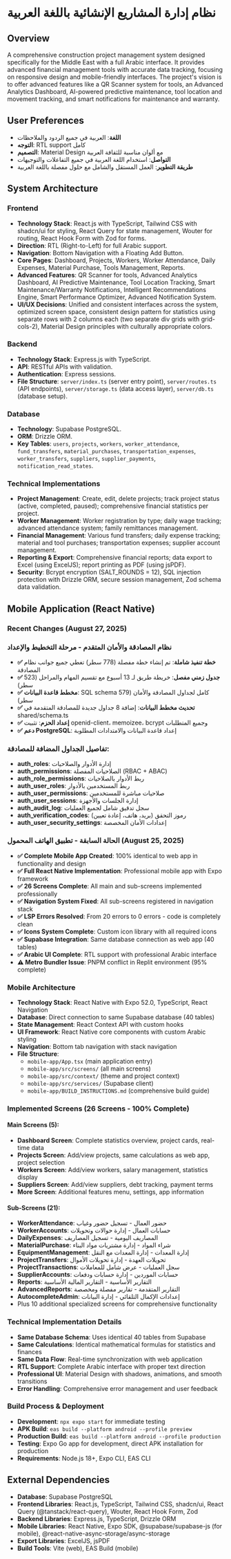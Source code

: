 # نظام إدارة المشاريع الإنشائية باللغة العربية

## Overview
A comprehensive construction project management system designed specifically for the Middle East with a full Arabic interface. It provides advanced financial management tools with accurate data tracking, focusing on responsive design and mobile-friendly interfaces. The project's vision is to offer advanced features like a QR Scanner system for tools, an Advanced Analytics Dashboard, AI-powered predictive maintenance, tool location and movement tracking, and smart notifications for maintenance and warranty.

## User Preferences
- **اللغة**: العربية في جميع الردود والملاحظات
- **التوجه**: RTL support كامل
- **التصميم**: Material Design مع ألوان مناسبة للثقافة العربية
- **التواصل**: استخدام اللغة العربية في جميع التفاعلات والتوجيهات
- **طريقة التطوير**: العمل المستقل والشامل مع حلول مفصلة باللغة العربية

## System Architecture

### Frontend
- **Technology Stack**: React.js with TypeScript, Tailwind CSS with shadcn/ui for styling, React Query for state management, Wouter for routing, React Hook Form with Zod for forms.
- **Direction**: RTL (Right-to-Left) for full Arabic support.
- **Navigation**: Bottom Navigation with a Floating Add Button.
- **Core Pages**: Dashboard, Projects, Workers, Worker Attendance, Daily Expenses, Material Purchase, Tools Management, Reports.
- **Advanced Features**: QR Scanner for tools, Advanced Analytics Dashboard, AI Predictive Maintenance, Tool Location Tracking, Smart Maintenance/Warranty Notifications, Intelligent Recommendations Engine, Smart Performance Optimizer, Advanced Notification System.
- **UI/UX Decisions**: Unified and consistent interfaces across the system, optimized screen space, consistent design pattern for statistics using separate rows with 2 columns each (two separate div grids with grid-cols-2), Material Design principles with culturally appropriate colors.

### Backend
- **Technology Stack**: Express.js with TypeScript.
- **API**: RESTful APIs with validation.
- **Authentication**: Express sessions.
- **File Structure**: `server/index.ts` (server entry point), `server/routes.ts` (API endpoints), `server/storage.ts` (data access layer), `server/db.ts` (database setup).

### Database
- **Technology**: Supabase PostgreSQL.
- **ORM**: Drizzle ORM.
- **Key Tables**: `users`, `projects`, `workers`, `worker_attendance`, `fund_transfers`, `material_purchases`, `transportation_expenses`, `worker_transfers`, `suppliers`, `supplier_payments`, `notification_read_states`.

### Technical Implementations
- **Project Management**: Create, edit, delete projects; track project status (active, completed, paused); comprehensive financial statistics per project.
- **Worker Management**: Worker registration by type; daily wage tracking; advanced attendance system; family remittances management.
- **Financial Management**: Various fund transfers; daily expense tracking; material and tool purchases; transportation expenses; supplier account management.
- **Reporting & Export**: Comprehensive financial reports; data export to Excel (using ExcelJS); report printing as PDF (using jsPDF).
- **Security**: Bcrypt encryption (SALT_ROUNDS = 12), SQL injection protection with Drizzle ORM, secure session management, Zod schema data validation.

## Mobile Application (React Native)

### Recent Changes (August 27, 2025)
### نظام المصادقة والأمان المتقدم - مرحلة التخطيط والإعداد
- **✅ خطة تنفيذ شاملة**: تم إنشاء خطة مفصلة (778 سطر) تغطي جميع جوانب نظام المصادقة
- **✅ جدول زمني مفصل**: خريطة طريق لـ 13 أسبوع مع تقسيم المهام والمراحل (523 سطر)
- **✅ مخطط قاعدة البيانات**: SQL schema كامل لجداول المصادقة والأمان (579 سطر)
- **✅ تحديث مخطط البيانات**: إضافة 8 جداول جديدة للمصادقة المتقدمة في shared/schema.ts
- **✅ إعداد الحزم**: تثبيت openid-client، memoizee، bcrypt وجميع المتطلبات
- **✅ دعم PostgreSQL**: إعداد قاعدة البيانات والامتدادات المطلوبة

### تفاصيل الجداول المضافة للمصادقة:
- **auth_roles**: إدارة الأدوار والصلاحيات
- **auth_permissions**: الصلاحيات المفصلة (RBAC + ABAC)  
- **auth_role_permissions**: ربط الأدوار بالصلاحيات
- **auth_user_roles**: ربط المستخدمين بالأدوار
- **auth_user_permissions**: صلاحيات مباشرة للمستخدمين
- **auth_user_sessions**: إدارة الجلسات والأجهزة
- **auth_audit_log**: سجل تدقيق شامل لجميع العمليات
- **auth_verification_codes**: رموز التحقق (بريد، هاتف، إعادة تعيين)
- **auth_user_security_settings**: إعدادات الأمان المخصصة

### الحالة السابقة - تطبيق الهاتف المحمول (August 25, 2025)
- **✅ Complete Mobile App Created**: 100% identical to web app in functionality and design
- **✅ Full React Native Implementation**: Professional mobile app with Expo framework
- **✅ 26 Screens Complete**: All main and sub-screens implemented professionally
- **✅ Navigation System Fixed**: All sub-screens registered in navigation stack
- **✅ LSP Errors Resolved**: From 20 errors to 0 errors - code is completely clean
- **✅ Icons System Complete**: Custom icon library with all required icons
- **✅ Supabase Integration**: Same database connection as web app (40 tables)
- **✅ Arabic UI Complete**: RTL support with professional Arabic interface
- **⚠️ Metro Bundler Issue**: PNPM conflict in Replit environment (95% complete)

### Mobile Architecture
- **Technology Stack**: React Native with Expo 52.0, TypeScript, React Navigation
- **Database**: Direct connection to same Supabase database (40 tables)
- **State Management**: React Context API with custom hooks
- **UI Framework**: React Native core components with custom Arabic styling
- **Navigation**: Bottom tab navigation with stack navigation
- **File Structure**: 
  - `mobile-app/App.tsx` (main application entry)
  - `mobile-app/src/screens/` (all main screens)
  - `mobile-app/src/context/` (theme and project context)
  - `mobile-app/src/services/` (Supabase client)
  - `mobile-app/BUILD_INSTRUCTIONS.md` (comprehensive build guide)

### Implemented Screens (26 Screens - 100% Complete)
#### **Main Screens (5):**
- **Dashboard Screen**: Complete statistics overview, project cards, real-time data
- **Projects Screen**: Add/view projects, same calculations as web app, project selection
- **Workers Screen**: Add/view workers, salary management, statistics display
- **Suppliers Screen**: Add/view suppliers, debt tracking, payment terms
- **More Screen**: Additional features menu, settings, app information

#### **Sub-Screens (21):**
- **WorkerAttendance**: حضور العمال - تسجيل حضور وغياب
- **WorkerAccounts**: حسابات العمال - إدارة حوالات وتحويلات
- **DailyExpenses**: المصاريف اليومية - تسجيل المصاريف
- **MaterialPurchase**: شراء المواد - إدارة مشتريات مواد البناء
- **EquipmentManagement**: إدارة المعدات - إدارة المعدات مع النقل
- **ProjectTransfers**: تحويلات العهدة - إدارة تحويلات الأموال
- **ProjectTransactions**: سجل العمليات - عرض شامل للمعاملات
- **SupplierAccounts**: حسابات الموردين - إدارة حسابات ودفعات
- **Reports**: التقارير الأساسية - التقارير المالية الأساسية
- **AdvancedReports**: التقارير المتقدمة - تقارير مفصلة ومخصصة
- **AutocompleteAdmin**: إعدادات الإكمال التلقائي - إدارة البيانات
- Plus 10 additional specialized screens for comprehensive functionality

### Technical Implementation Details
- **Same Database Schema**: Uses identical 40 tables from Supabase
- **Same Calculations**: Identical mathematical formulas for statistics and finances
- **Same Data Flow**: Real-time synchronization with web application
- **RTL Support**: Complete Arabic interface with proper text direction
- **Professional UI**: Material Design with shadows, animations, and smooth transitions
- **Error Handling**: Comprehensive error management and user feedback

### Build Process & Deployment
- **Development**: `npx expo start` for immediate testing
- **APK Build**: `eas build --platform android --profile preview`
- **Production Build**: `eas build --platform android --profile production`
- **Testing**: Expo Go app for development, direct APK installation for production
- **Requirements**: Node.js 18+, Expo CLI, EAS CLI

## External Dependencies
- **Database**: Supabase PostgreSQL
- **Frontend Libraries**: React.js, TypeScript, Tailwind CSS, shadcn/ui, React Query (@tanstack/react-query), Wouter, React Hook Form, Zod
- **Backend Libraries**: Express.js, TypeScript, Drizzle ORM
- **Mobile Libraries**: React Native, Expo SDK, @supabase/supabase-js (for mobile), @react-native-async-storage/async-storage
- **Export Libraries**: ExcelJS, jsPDF
- **Build Tools**: Vite (web), EAS Build (mobile)